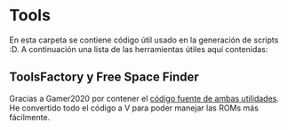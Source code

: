 # Tools

En esta carpeta se contiene código útil usado en la generación de scripts :D. A continuación una lista de las herramientas útiles aquí contenidas:

## ToolsFactory y Free Space Finder

Gracias a Gamer2020 por contener el [código fuente de ambas utilidades](https://github.com/Gamer2020/toolsfactory). He convertido todo el código a V para poder manejar las ROMs más fácilmente.
